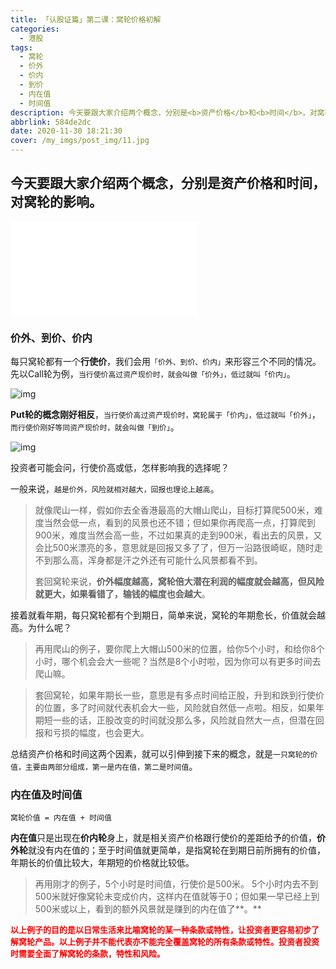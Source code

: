 ```yaml
---
title: 「认股证篇」第二课：窝轮价格初解
categories:
  - 港股
tags:
  - 窝轮
  - 价外
  - 价内
  - 到价
  - 内在值
  - 时间值
description: 今天要跟大家介绍两个概念，分别是<b>资产价格</b>和<b>时间</b>，对窝轮的影响。
abbrlink: 584de2dc
date: 2020-11-30 18:21:30
cover: /my_imgs/post_img/11.jpg
---
```


## 今天要跟大家介绍两个概念，分别是**资产价格**和**时间**，对窝轮的影响。

<div class="bilibili">
    <iframe src="//player.bilibili.com/player.html?aid=885260723&bvid=BV15K4y1j7N5&cid=258319512&page=1" scrolling="no" border="0" frameborder="no" framespacing="0" allowfullscreen="true"> </iframe>
</div>

### 价外、到价、价内

每只窝轮都有一个**行使价**，我们会用`「价外、到价、价内」`来形容三个不同的情况。先以Call轮为例，`当行使价高过资产现价时，就会叫做「价外」，低过就叫「价内」`。

![img](https://cdn.jsdelivr.net/gh/baodongfan/baodongfan.github.io/posts/584de2dc/1.png)

**Put轮的概念刚好相反**，`当行使价高过资产现价时，窝轮属于「价内」，低过就叫「价外」`，`而行使价刚好等同资产现价时，就会叫做「到价」`。

![img](https://cdn.jsdelivr.net/gh/baodongfan/baodongfan.github.io/posts/584de2dc/2.png)

投资者可能会问，行使价高或低，怎样影响我的选择呢？

一般来说，`越是价外，风险就相对越大，回报也理论上越高`。

> 就像爬山一样，假如你去全香港最高的大帽山爬山，目标打算爬500米，难度当然会低一点，看到的风景也还不错；但如果你再爬高一点，打算爬到900米，难度当然会高一些，不过如果真的走到900米，看出去的风景，又会比500米漂亮的多，意思就是回报又多了了，但万一沿路很崎岖，随时走不到那么高，浑身都是汗之外还有可能什么风景都看不到。
>
> 套回窝轮来说，**价外幅度越高，窝轮倍大潜在利润的幅度就会越高，但风险就更大，如果看错了，输钱的幅度也会越大**。

接着就看年期，每只窝轮都有个到期日，简单来说，窝轮的年期愈长，价值就会越高。为什么呢？

> 再用爬山的例子，要你爬上大帽山500米的位置，给你5个小时，和给你8个小时，哪个机会会大一些呢？当然是8个小时啦，因为你可以有更多时间去爬山嘛。

> 套回窝轮，如果年期长一些，意思是有多点时间给正股，升到和跌到行使价的位置，多了时间就代表机会大一些，风险就自然低一点啦。相反，如果年期短一些的话，正股改变的时间就没那么多，风险就自然大一点，但潜在回报和亏损的幅度，也会更大。

总结资产价格和时间这两个因素，就可以引伸到接下来的概念，就是`一只窝轮的价值，主要由两部分组成，第一是内在值，第二是时间值`。

### 内在值及时间值

`窝轮价值 = 内在值 + 时间值`

**内在值**只是出现在**价内轮**身上，就是相关资产价格跟行使价的差距给予的价值，**价外轮**就没有内在值的；至于时间值就更简单，是指窝轮在到期日前所拥有的价值，年期长的价值比较大，年期短的价格就比较低。

> 再用刚才的例子，5个小时是时间值，行使价是500米。 5个小时内去不到500米就好像窝轮未变成价内，这样内在值就等于0；但如果一早已经上到500米或以上，看到的额外风景就是赚到的内在值了**。**

<font size=2 color="red"><b>以上例子的目的是以日常生活来比喻窝轮的某一种条款或特性，让投资者更容易初步了解窝轮产品。以上例子并不能代表亦不能完全覆盖窝轮的所有条款或特性。投资者投资时需要全面了解窝轮的条款，特性和风险。</b></font>

